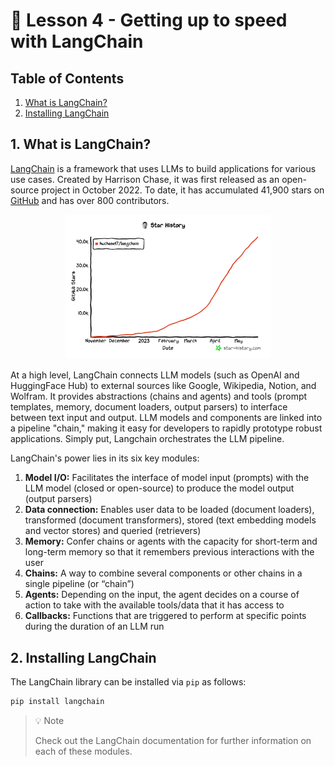 # 📓 Lesson 4 - Getting up to speed with LangChain

## Table of Contents
1. [What is LangChain?](#1-what-is-langchain)
2. [Installing LangChain](#2-installing-langchain)


## 1. What is LangChain?

[LangChain](https://langchain.com/?ref=blog.streamlit.io) is a framework that uses LLMs to build applications for various use cases. Created by Harrison Chase, it was first released as an open-source project in October 2022. To date, it has accumulated 41,900 stars on [GitHub](https://github.com/hwchase17/langchain?ref=blog.streamlit.io) and has over 800 contributors.

<p align="center">
   <img src="../img/lesson-4-langchain-star-history.png" width="65%">
</p>

At a high level, LangChain connects LLM models (such as OpenAI and HuggingFace Hub) to external sources like Google, Wikipedia, Notion, and Wolfram. It provides abstractions (chains and agents) and tools (prompt templates, memory, document loaders, output parsers) to interface between text input and output. LLM models and components are linked into a pipeline "chain," making it easy for developers to rapidly prototype robust applications. Simply put, Langchain orchestrates the LLM pipeline.

LangChain's power lies in its six key modules:

1. **Model I/O:** Facilitates the interface of model input (prompts) with the LLM model (closed or open-source) to produce the model output (output parsers)
2. **Data connection:** Enables user data to be loaded (document loaders), transformed (document transformers), stored (text embedding models and vector stores) and queried (retrievers)
3. **Memory:** Confer chains or agents with the capacity for short-term and long-term memory so that it remembers previous interactions with the user
4. **Chains:** A way to combine several components or other chains in a single pipeline (or “chain”)
5. **Agents:** Depending on the input, the agent decides on a course of action to take with the available tools/data that it has access to
6. **Callbacks:** Functions that are triggered to perform at specific points during the duration of an LLM run

## 2. Installing LangChain

The LangChain library can be installed via `pip` as follows:
```python
pip install langchain
```
> 💡 Note
> 
> Check out the LangChain documentation for further information on each of these modules.
